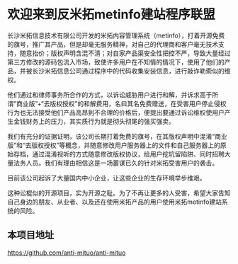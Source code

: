# 欢迎来到反米拓metinfo建站程序联盟

长沙米拓信息技术有限公司开发的米拓内容管理系统（metinfo），打着开源免费的旗号，推广其产品，但是却毫无服务精神，对自己的代理商和客户毫无技术支持，随意抬价；版权声明含混不清；对自家产品渠安全性把控不严，导致大量经过第三方修改的源码包流入市场，致使许多用户在不知情的情况下，使用了他们的产品，并被长沙米拓信息公司通过程序中的代码收集安装信息，进行敲诈勒索似的维权。

他们通过和律师事务所合作的方式，以诉讼威胁用户进行和解，并诉求高于所谓“商业版”+“去版权授权”的和解费用，名曰其名免费赠送，在受害用户停止侵权行为也无法接受他们产品高昂到不合理的价格后，便提出要通过诉讼维权使用户产生金钱财务上的压力，其实质行为就是彻头彻尾的强买强卖。

我们有充分的证据证明，该公司长期打着免费的旗号，在其版权声明中混淆“商业版”和“去版权授权”等概念，并随意修改用户服务器上的文件和自己服务器上的原始存档，通过混淆视听的方式随意修改版权协议，给用户挖坑留陷阱、同时招聘大量法务人员。我们有理由相信这是一场蓄谋已久的针对米拓受害用户的袭击。

目前该公司起诉了大量国内中小企业，让这些企业的生存环境举步维艰。

这种讼棍似的开源项目，实为开源之耻。为了不再让更多的人受害，希望大家告知自己身边的朋友、从业者、以及还在使用米拓产品的用户使用米拓metinfo建站系统的风险。

## 本项目地址
https://github.com/anti-mituo/anti-mituo
